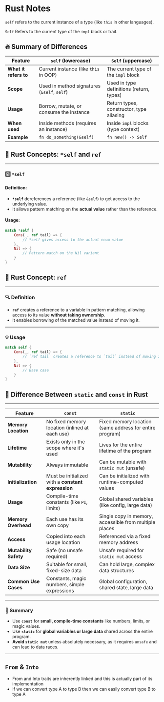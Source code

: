 # Rust Notes

`self` refers to the current instance of a type (like `this` in other languages).  

`Self` Refers to the current type of the `impl` block or trait.  

## 🔥 Summary of Differences

| **Feature**       | **`self` (lowercase)**                        | **`Self` (uppercase)**                      |
|-------------------|-----------------------------------------------|--------------------------------------------|
| **What it refers to** | Current instance (like `this` in OOP)       | The current type of the `impl` block       |
| **Scope**           | Used in method signatures (`&self`, `self`)   | Used in type definitions (return, types)  |
| **Usage**           | Borrow, mutate, or consume the instance      | Return types, constructor, type aliasing  |
| **When used**       | Inside methods (requires an instance)       | Inside `impl` blocks (type context)       |
| **Example**         | `fn do_something(&self)`                     | `fn new() -> Self`                        |  

## 📝 **Rust Concepts: `*self` and `ref`**

---

### **1️⃣ `*self`**  

#### **Definition**:

- **`*self`** dereferences a reference (like `&self`) to get access to the underlying value.  
- It allows pattern matching on the **actual value** rather than the reference.

#### **Usage**:

```rust
match *self {
    Cons(_, ref tail) => { 
        // *self gives access to the actual enum value
    },
    Nil => { 
        // Pattern match on the Nil variant 
    }
}
```

## 📝 **Rust Concept: `ref`**

---

### **🔍 Definition**

- **`ref`** creates a reference to a variable in pattern matching, allowing access to its value **without taking ownership**.  
- It enables borrowing of the matched value instead of moving it.

---

### **💡 Usage**

```rust
match self {
    Cons(_, ref tail) => {
        // `ref tail` creates a reference to `tail` instead of moving it
    },
    Nil => { 
        // Base case 
    }
}
```



## 📝 **Difference Between `static` and `const` in Rust**

---

| **Feature**         | **`const`**                      | **`static`**                      |
|--------------------|-----------------------------------|-------------------------------------|
| **Memory Location** | No fixed memory location (inlined at each use) | Fixed memory location (same address for entire program) |
| **Lifetime**        | Exists only in the scope where it's used | Lives for the entire lifetime of the program |
| **Mutability**      | Always immutable                  | Can be mutable with `static mut` (unsafe) |
| **Initialization**  | Must be initialized with a **constant expression** | Can be initialized with runtime-computed values |
| **Usage**           | Compile-time constants (like `PI`, limits) | Global shared variables (like config, large data) |
| **Memory Overhead** | Each use has its own copy         | Single copy in memory, accessible from multiple places |
| **Access**          | Copied into each usage location   | Referenced via a fixed memory address |
| **Mutability Safety**| Safe (no unsafe required)        | Unsafe required for `static mut` access |
| **Data Size**       | Suitable for small, fixed-size data | Can hold large, complex data structures |
| **Common Use Cases**| Constants, magic numbers, simple expressions | Global configuration, shared state, large data |

---

### **📘 Summary**

- Use **`const`** for **small, compile-time constants** like numbers, limits, or magic values.  
- Use **`static`** for **global variables or large data** shared across the entire program.  
- **Avoid `static mut`** unless absolutely necessary, as it requires `unsafe` and can lead to data races.  

---

## `From` & `Into`

- From and Into traits are inherently linked  and this is actually part of its implementation
- If we can convert type A to type B then we can easily convert type B to type A
